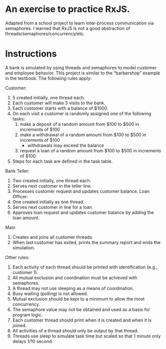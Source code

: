# An exercise to practice RxJS.
Adapted from a school project to learn inter-process communication via semaphores.
I learned that RxJS is not a good abstraction of threads/semaphores/concurrency/etc.

# Instructions
A bank is simulated by using threads and semaphores to model customer and employee behavior.
This project is similar to the “barbershop” example in the textbook. The following rules apply:

Customer:
1) 5 created initially, one thread each.
2) Each customer will make 3 visits to the bank.
3) Each customer starts with a balance of $1000.
4) On each visit a customer is randomly assigned one of the following tasks:
    1. make a deposit of a random amount from $100 to $500 in increments of $100
    2. make a withdrawal of a random amount from $100 to $500 in increments of $100
        - withdrawals may exceed the balance
    3. request a loan of a random amount from $100 to $500 in increments of $100
5) Steps for each task are defined in the task table.

Bank Teller:
1) Two created initially, one thread each.
2) Serves next customer in the teller line.
3) Processes customer request and updates customer balance.
Loan Officer:
1) One created initially as one thread.
2) Serves next customer in line for a loan.
3) Approves loan request and updates customer balance by adding the loan amount.  

Main
1) Creates and joins all customer threads.
2) When last customer has exited, prints the summary report and ends the simulation.

Other rules:
1) Each activity of each thread should be printed with identification (e.g., customer 1).
2) All mutual exclusion and coordination must be achieved with semaphores.
3) A thread may not use sleeping as a means of coordination.
4) Busy waiting (polling) is not allowed.
5) Mutual exclusion should be kept to a minimum to allow the most concurrency.
6) The semaphore value may not be obtained and used as a basis for program logic.
7) Each customer thread should print when it is created and when it is joined.
8) All activities of a thread should only be output by that thread.
9) Threads use sleep to simulate task time but scaled so that 1 minute only delays 1/10 second. 